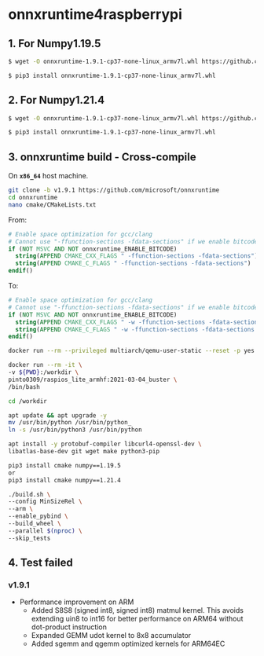 # onnxruntime4raspberrypi
## 1. For Numpy1.19.5
```bash
$ wget -O onnxruntime-1.9.1-cp37-none-linux_armv7l.whl https://github.com/PINTO0309/onnxruntime4raspberrypi/releases/download/v1.9.1/onnxruntime-1.9.1-cp37-none-linux_armv7l.whl_np1195

$ pip3 install onnxruntime-1.9.1-cp37-none-linux_armv7l.whl
```
## 2. For Numpy1.21.4
```bash
$ wget -O onnxruntime-1.9.1-cp37-none-linux_armv7l.whl https://github.com/PINTO0309/onnxruntime4raspberrypi/releases/download/v1.9.1/onnxruntime-1.9.1-cp37-none-linux_armv7l.whl_np1214

$ pip3 install onnxruntime-1.9.1-cp37-none-linux_armv7l.whl
```
## 3. onnxruntime build - Cross-compile
On **`x86_64`** host machine.
```bash
git clone -b v1.9.1 https://github.com/microsoft/onnxruntime
cd onnxruntime
nano cmake/CMakeLists.txt
```
From:
```cmake
# Enable space optimization for gcc/clang
# Cannot use "-ffunction-sections -fdata-sections" if we enable bitcode (iOS)
if (NOT MSVC AND NOT onnxruntime_ENABLE_BITCODE)
  string(APPEND CMAKE_CXX_FLAGS " -ffunction-sections -fdata-sections")
  string(APPEND CMAKE_C_FLAGS " -ffunction-sections -fdata-sections")
endif()
```
To:
```cmake
# Enable space optimization for gcc/clang
# Cannot use "-ffunction-sections -fdata-sections" if we enable bitcode (iOS)
if (NOT MSVC AND NOT onnxruntime_ENABLE_BITCODE)
  string(APPEND CMAKE_CXX_FLAGS " -w -ffunction-sections -fdata-sections -mfpu=neon-vfpv4 -ftree-vectorize -funsafe-math-optimizations -ftree-loop-vectorize -fomit-frame-pointer -latomic")
  string(APPEND CMAKE_C_FLAGS " -w -ffunction-sections -fdata-sections -mfpu=neon-vfpv4 -ftree-vectorize -funsafe-math-optimizations -ftree-loop-vectorize -fomit-frame-pointer -latomic")
endif()
```
```bash
docker run --rm --privileged multiarch/qemu-user-static --reset -p yes

docker run --rm -it \
-v ${PWD}:/workdir \
pinto0309/raspios_lite_armhf:2021-03-04_buster \
/bin/bash

cd /workdir
```
```bash
apt update && apt upgrade -y
mv /usr/bin/python /usr/bin/python_
ln -s /usr/bin/python3 /usr/bin/python

apt install -y protobuf-compiler libcurl4-openssl-dev \
libatlas-base-dev git wget make python3-pip

pip3 install cmake numpy==1.19.5
or
pip3 install cmake numpy==1.21.4

./build.sh \
--config MinSizeRel \
--arm \
--enable_pybind \
--build_wheel \
--parallel $(nproc) \
--skip_tests
```
## 4. Test failed
### v1.9.1
- Performance improvement on ARM
  - Added S8S8 (signed int8, signed int8) matmul kernel. This avoids extending uin8 to int16 for better performance on ARM64 without dot-product instruction
  - Expanded GEMM udot kernel to 8x8 accumulator
  - Added sgemm and qgemm optimized kernels for ARM64EC
